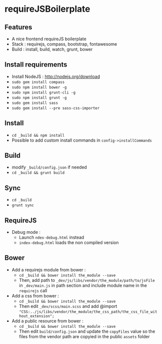 requireJSBoilerplate
====================

Features
--------
- A nice frontend requireJS boilerplate
- Stack : requirejs, compass, bootstrap, fontawesome
- Build : install, build, watch, grunt, bower

Install requirements
--------------------
- Install NodeJS : http://nodejs.org/download
- `sudo gem install compass`
- `sudo npm install bower -g`
- `sudo npm install grunt-cli -g`
- `sudo npm install grunt -g`
- `sudo gem install sass`
- `sudo gem install --pre sass-css-importer`

Install
-------
- `cd _build && npm install`
- Possible to add custom install commands in `config->installCommands`

Build
-----
- modify ```_build/config.json``` if needed
- ```cd _build && grunt build```

Sync
----
- ```cd _build```
- ```grunt sync```

RequireJS
---------
- Debug mode : 
    - Launch `ndex-debug.html` instead
    - `index-debug.html` loads the non compiled version

Bower
-----
- Add a requirejs module from bower :
    - `cd _build && bower install the_module --save`
    - Then, add path to `_dev/js/libs/vendor/the_module/path/to/jsFile` in `_dev/main.js` in path section and include module name in the `requirejs` call
- Add a css from bower : 
    - `cd _build && bower install the_module --save`
    - Then edit `_dev/scss/main.scss` and add @import `"CSS:../js/libs/vendor/the_module/the_css_path/the_css_file_without_extension";`
- Add a public resource from bower : 
    - `cd _build && bower install the_module --save`
    - Then edit `build/config.json` and update the `copyFiles` value so the files from the vendor path are copyied in the public `assets` folder